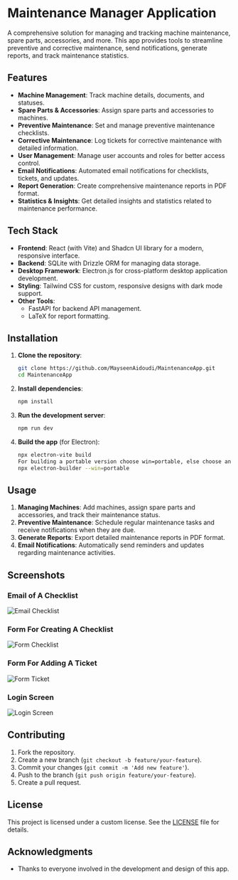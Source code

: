 # Maintenance Manager Application


A comprehensive solution for managing and tracking machine maintenance, spare parts, accessories, and more. This app provides tools to streamline preventive and corrective maintenance, send notifications, generate reports, and track maintenance statistics.

## Features

- **Machine Management**: Track machine details, documents, and statuses.
- **Spare Parts & Accessories**: Assign spare parts and accessories to machines.
- **Preventive Maintenance**: Set and manage preventive maintenance checklists.
- **Corrective Maintenance**: Log tickets for corrective maintenance with detailed information.
- **User Management**: Manage user accounts and roles for better access control.
- **Email Notifications**: Automated email notifications for checklists, tickets, and updates.
- **Report Generation**: Create comprehensive maintenance reports in PDF format.
- **Statistics & Insights**: Get detailed insights and statistics related to maintenance performance.

## Tech Stack

- **Frontend**: React (with Vite) and Shadcn UI library for a modern, responsive interface.
- **Backend**: SQLite with Drizzle ORM for managing data storage.
- **Desktop Framework**: Electron.js for cross-platform desktop application development.
- **Styling**: Tailwind CSS for custom, responsive designs with dark mode support.
- **Other Tools**:
  - FastAPI for backend API management.
  - LaTeX for report formatting.
  
## Installation

1. **Clone the repository**:
    ```bash
    git clone https://github.com/MayseenAidoudi/MaintenanceApp.git
    cd MaintenanceApp
    ```

2. **Install dependencies**:
    ```bash
    npm install
    ```

3. **Run the development server**:
    ```bash
    npm run dev
    ```

4. **Build the app** (for Electron):
    ```bash
    npx electron-vite build
    For building a portable version choose win=portable, else choose any target that electron-builder supports.
    npx electron-builder --win=portable
    ```

## Usage

1. **Managing Machines**: Add machines, assign spare parts and accessories, and track their maintenance status.
2. **Preventive Maintenance**: Schedule regular maintenance tasks and receive notifications when they are due.
3. **Generate Reports**: Export detailed maintenance reports in PDF format.
4. **Email Notifications**: Automatically send reminders and updates regarding maintenance activities.

## Screenshots

### Email of A Checklist
![Email Checklist](./screenshots/fig_email_checklist.PNG)

### Form For Creating A Checklist
![Form Checklist](./screenshots/fig_form_checklist.PNG)

### Form For Adding A Ticket
![Form Ticket](./screenshots/fig_form_ticket.PNG)

### Login Screen
![Login Screen](./screenshots/fig_login.PNG)


## Contributing

1. Fork the repository.
2. Create a new branch (`git checkout -b feature/your-feature`).
3. Commit your changes (`git commit -m 'Add new feature'`).
4. Push to the branch (`git push origin feature/your-feature`).
5. Create a pull request.

## License

This project is licensed under a custom license. See the [LICENSE](./LICENSE.md) file for details.

## Acknowledgments

- Thanks to everyone involved in the development and design of this app.
